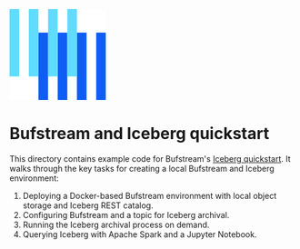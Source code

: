 ![The Buf logo](https://raw.githubusercontent.com/bufbuild/buf-examples/main/.github/buf-logo.svg)

# Bufstream and Iceberg quickstart

This directory contains example code for Bufstream's [Iceberg quickstart][docs].
It walks through the key tasks for creating a local Bufstream and Iceberg environment:

1. Deploying a Docker-based Bufstream environment with local object storage and Iceberg REST catalog.
2. Configuring Bufstream and a topic for Iceberg archival.
3. Running the Iceberg archival process on demand.
4. Querying Iceberg with Apache Spark and a Jupyter Notebook.

[docs]: https://buf.build/docs/bufstream/iceberg/quickstart/
